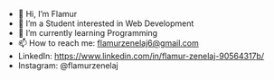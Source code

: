 - 👋 Hi, I’m Flamur
- 👀 I’m a Student interested in Web Development
- 🌱 I’m currently learning Programming
- 📫 How to reach me: flamurzenelaj6@gmail.com
- LinkedIn: https://www.linkedin.com/in/flamur-zenelaj-90564317b/
- Instagram: @flamurzenelaj

